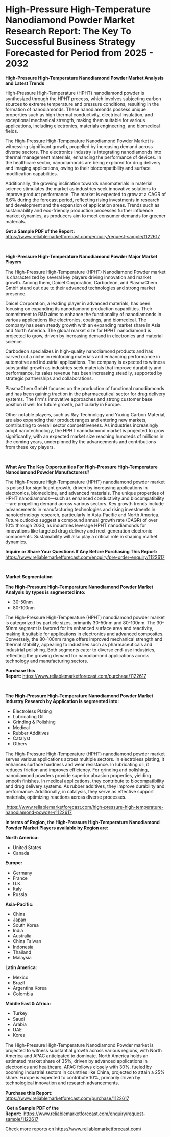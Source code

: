 <p><h1>High-Pressure High-Temperature Nanodiamond Powder Market Research Report: The Key To Successful Business Strategy Forecasted for Period from 2025 - 2032</h1></p><p><strong>High-Pressure High-Temperature Nanodiamond Powder Market Analysis and Latest Trends</strong></p>
<p><p>High-Pressure High-Temperature (HPHT) nanodiamond powder is synthesized through the HPHT process, which involves subjecting carbon sources to extreme temperature and pressure conditions, resulting in the formation of nanodiamonds. These nanodiamonds possess unique properties such as high thermal conductivity, electrical insulation, and exceptional mechanical strength, making them suitable for various applications, including electronics, materials engineering, and biomedical fields.</p><p>The High-Pressure High-Temperature Nanodiamond Powder Market is witnessing significant growth, propelled by increasing demand across diverse sectors. The electronics industry is integrating nanodiamonds into thermal management materials, enhancing the performance of devices. In the healthcare sector, nanodiamonds are being explored for drug delivery and imaging applications, owing to their biocompatibility and surface modification capabilities. </p><p>Additionally, the growing inclination towards nanomaterials in material science stimulates the market as industries seek innovative solutions to improve product performance. The market is expected to grow at a CAGR of 6.6% during the forecast period, reflecting rising investments in research and development and the expansion of application areas. Trends such as sustainability and eco-friendly production processes further influence market dynamics, as producers aim to meet consumer demands for greener materials.</p></p>
<p><strong>Get a Sample PDF of the Report:&nbsp;</strong> <a href="https://www.reliablemarketforecast.com/enquiry/request-sample/1122617?utm_campaign=2300&utm_medium=2&utm_source=Github&utm_content=ia&utm_term=04042025&utm_id=high-pressure-high-temperature-nanodiamond-powder">https://www.reliablemarketforecast.com/enquiry/request-sample/1122617</a></p>
<p>&nbsp;</p>
<p><strong>High-Pressure High-Temperature Nanodiamond Powder Major Market Players</strong></p>
<p><p>The High-Pressure High-Temperature (HPHT) Nanodiamond Powder market is characterized by several key players driving innovation and market growth. Among them, Daicel Corporation, Carbodeon, and PlasmaChem GmbH stand out due to their advanced technologies and strong market presence.</p><p>Daicel Corporation, a leading player in advanced materials, has been focusing on expanding its nanodiamond production capabilities. Their commitment to R&D aims to enhance the functionality of nanodiamonds in various applications like electronics, coatings, and biomedical. The company has seen steady growth with an expanding market share in Asia and North America. The global market size for HPHT nanodiamond is projected to grow, driven by increasing demand in electronics and material science.</p><p>Carbodeon specializes in high-quality nanodiamond products and has carved out a niche in reinforcing materials and enhancing performance in automotive and industrial applications. The company is expected to witness substantial growth as industries seek materials that improve durability and performance. Its sales revenue has been increasing steadily, supported by strategic partnerships and collaborations.</p><p>PlasmaChem GmbH focuses on the production of functional nanodiamonds and has been gaining traction in the pharmaceutical sector for drug delivery systems. The firm's innovative approaches and strong customer base position it well for future growth, particularly in Europe.</p><p>Other notable players, such as Ray Technology and Yuxing Carbon Material, are also expanding their product ranges and entering new markets, contributing to overall sector competitiveness. As industries increasingly adopt nanotechnology, the HPHT nanodiamond market is projected to grow significantly, with an expected market size reaching hundreds of millions in the coming years, underpinned by the advancements and contributions from these key players.</p></p>
<p>&nbsp;</p>
<p><strong>What Are The Key Opportunities For High-Pressure High-Temperature Nanodiamond Powder Manufacturers?</strong></p>
<p><p>The High-Pressure High-Temperature (HPHT) nanodiamond powder market is poised for significant growth, driven by increasing applications in electronics, biomedicine, and advanced materials. The unique properties of HPHT nanodiamonds—such as enhanced conductivity and biocompatibility—are propelling demand across various sectors. Key growth trends include advancements in manufacturing technologies and rising investments in nanotechnology research, particularly in Asia-Pacific and North America. Future outlooks suggest a compound annual growth rate (CAGR) of over 10% through 2030, as industries leverage HPHT nanodiamonds for innovations like targeted drug delivery and next-generation electronic components. Sustainability will also play a critical role in shaping market dynamics.</p></p>
<p><strong>Inquire or Share Your Questions If Any Before Purchasing This Report:</strong> <a href="https://www.reliablemarketforecast.com/enquiry/pre-order-enquiry/1122617?utm_campaign=2300&utm_medium=2&utm_source=Github&utm_content=ia&utm_term=04042025&utm_id=high-pressure-high-temperature-nanodiamond-powder">https://www.reliablemarketforecast.com/enquiry/pre-order-enquiry/1122617</a></p>
<p>&nbsp;</p>
<p><strong>Market Segmentation</strong></p>
<p><strong>The High-Pressure High-Temperature Nanodiamond Powder Market Analysis by types is segmented into:</strong></p>
<p><ul><li>30-50nm</li><li>80-100nm</li></ul></p>
<p><p>The High-Pressure High-Temperature (HPHT) nanodiamond powder market is categorized by particle sizes, primarily 30-50nm and 80-100nm. The 30-50nm segment is favored for its enhanced surface area and reactivity, making it suitable for applications in electronics and advanced composites. Conversely, the 80-100nm range offers improved mechanical strength and thermal stability, appealing to industries such as pharmaceuticals and industrial polishing. Both segments cater to diverse end-use industries, reflecting the growing demand for nanodiamond applications across technology and manufacturing sectors.</p></p>
<p><strong>Purchase this Report:&nbsp;</strong><a href="https://www.reliablemarketforecast.com/purchase/1122617?utm_campaign=2300&utm_medium=2&utm_source=Github&utm_content=ia&utm_term=04042025&utm_id=high-pressure-high-temperature-nanodiamond-powder">https://www.reliablemarketforecast.com/purchase/1122617</a></p>
<p>&nbsp;</p>
<p><strong>The High-Pressure High-Temperature Nanodiamond Powder Market Industry Research by Application is segmented into:</strong></p>
<p><ul><li>Electroless Plating</li><li>Lubricating Oil</li><li>Grinding & Polishing</li><li>Medical</li><li>Rubber Additives</li><li>Catalyst</li><li>Others</li></ul></p>
<p><p>The High-Pressure High-Temperature (HPHT) nanodiamond powder market serves various applications across multiple sectors. In electroless plating, it enhances surface hardness and wear resistance. In lubricating oil, it reduces friction and improves efficiency. For grinding and polishing, nanodiamond powders provide superior abrasion properties, yielding smooth finishes. In medical applications, they contribute to biocompatibility and drug delivery systems. As rubber additives, they improve durability and performance. Additionally, in catalysis, they serve as effective support materials, optimizing reactions across diverse processes.</p></p>
<p><a href="https://www.reliablemarketforecast.com/high-pressure-high-temperature-nanodiamond-powder-r1122617?utm_campaign=2300&utm_medium=2&utm_source=Github&utm_content=ia&utm_term=04042025&utm_id=high-pressure-high-temperature-nanodiamond-powder">&nbsp;https://www.reliablemarketforecast.com/high-pressure-high-temperature-nanodiamond-powder-r1122617</a></p>
<p><strong>In terms of Region, the High-Pressure High-Temperature Nanodiamond Powder Market Players available by Region are:</strong></p>
<p>
    <p> <strong> North America: </strong>
        <ul>
            <li>United States</li>
            <li>Canada</li>
        </ul>
        </p> 
    <p> <strong> Europe: </strong>
        <ul>
            <li>Germany</li>
            <li>France</li>
            <li>U.K.</li>
            <li>Italy</li>
            <li>Russia</li>
        </ul>
        </p> 
    <p> <strong> Asia-Pacific: </strong>
        <ul>
            <li>China</li>
            <li>Japan</li>
            <li>South Korea</li>
            <li>India</li>
            <li>Australia</li>
            <li>China Taiwan</li>
            <li>Indonesia</li>
            <li>Thailand</li>
            <li>Malaysia</li>
        </ul>
        </p> 
    <p> <strong> Latin America: </strong>
        <ul>
            <li>Mexico</li>
            <li>Brazil</li>
            <li>Argentina Korea</li>
            <li>Colombia</li>
        </ul>
        </p> 
    <p> <strong> Middle East & Africa: </strong>
        <ul>
            <li>Turkey</li>
            <li>Saudi</li>
            <li>Arabia</li>
            <li>UAE</li>
            <li>Korea</li>
        </ul>
    </p>
    </p>
<p><p>The High-Pressure High-Temperature Nanodiamond Powder market is projected to witness substantial growth across various regions, with North America and APAC anticipated to dominate. North America holds an estimated market share of 35%, driven by advanced applications in electronics and healthcare. APAC follows closely with 30%, fueled by booming industrial sectors in countries like China, projected to attain a 25% share. Europe is expected to contribute 10%, primarily driven by technological innovation and research advancements.</p></p>
<p><strong>Purchase this Report: </strong><a href="https://www.reliablemarketforecast.com/purchase/1122617?utm_campaign=2300&utm_medium=2&utm_source=Github&utm_content=ia&utm_term=04042025&utm_id=high-pressure-high-temperature-nanodiamond-powder">https://www.reliablemarketforecast.com/purchase/1122617</a></p>
<p>&nbsp;<strong>Get a Sample PDF of the Report:&nbsp;&nbsp;</strong><a href="https://www.reliablemarketforecast.com/enquiry/request-sample/1122617?utm_campaign=2300&utm_medium=2&utm_source=Github&utm_content=ia&utm_term=04042025&utm_id=high-pressure-high-temperature-nanodiamond-powder">https://www.reliablemarketforecast.com/enquiry/request-sample/1122617</a></p>
<p><strong></strong></p>
<p>Check more reports on <a href="https://www.reliablemarketforecast.com/?utm_campaign=2300&utm_medium=2&utm_source=Github&utm_content=ia&utm_term=04042025&utm_id=high-pressure-high-temperature-nanodiamond-powder">https://www.reliablemarketforecast.com/</a></p>